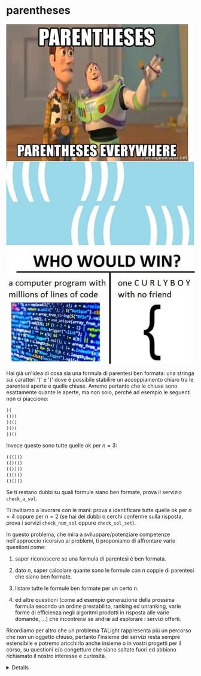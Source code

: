 # parentheses

![image](../figs/photo_2021-03-08_14-00-15.jpg)

Hai già un'idea di cosa sia una formula di parentesi ben formata: una stringa sui caratteri '(' e ')' dove è possibile stabilire un accoppiamento chiaro tra le parentesi aperte e quelle chiuse. Avremo pertanto che le chiuse sono esattamente quante le aperte, ma non solo, perchè ad esempio le seguenti non ci piacciono:

```t
)(
())(
)(()
)()(
))((
```

Invece queste sono tutte quelle ok per $n=3$:

```t
((()))
(()())
(())()
()(())
()()()
```

Se ti restano dubbi su quali formule siano ben formate, prova il servizio `check_a_sol`.

Ti invitiamo a lavorare con le mani: prova a identificare tutte quelle ok per $n=4$ oppure per $n=2$ (se hai dei dubbi o cerchi conferme sulla risposta, prova i servizi `check_num_sol` oppure `check_sol_set`).

In questo problema, che mira a sviluppare/potenziare competenze nell'approccio ricorsivo ai problemi, ti proponiamo di affrontare varie questioni come:

1. saper riconoscere se una formula di parentesi è ben formata.

2. dato $n$, saper calcolare quante sono le formule con $n$ coppie di parentesi che siano ben formate.

3. listare tutte le formule ben formate per un certo $n$.

4. ed altre questioni (come ad esempio generazione della prossima formula secondo un ordine prestabilito, ranking ed unranking, varie forme di efficienza negli algoritmi prodotti in risposta alle varie domande, ...) che incontrerai se andrai ad esplorare i servizi offerti.

Ricordiamo per altro che un problema TALight rappresenta più un percorso che non un oggetto chiuso, pertanto l'insieme dei servizi resta sempre estensibile e potremo aricchirlo anche insieme o in vostri progetti per il corso, su questioni e/o congetture che siano saltate fuori ed abbiano richiamato il nostro interesse e curiosità.    

<details>
Potresti cominciare prima affinando e poi formalizzando in codice la tua capacità di riconoscere le formule ben formate. 

Per allenarti potresti sperimentare il seguente servizio:

```
> rtal connect -a input_formula="()(()())" parentheses check_a_sol
```

La primissima questione che vorremmo tu affrontassi è

#### Dato $n$, sapresti dire quante potrebbero essere le formule benformate di $n$ coppie di parentesi?
<details>
<summary><strong>Servizi offerti</strong></summary>
<H4>Servizi offerti</H4>

Puoi chiedere verifica di quale possa essere il numero di formule benformate per un certo numero di coppie $n$ attraverso chiamate del tipo:

```
> rtal connect -a num_pairs=3 -a risp=4  parentheses check_num_sol
```

Dopo aver verificato che la logica ti torna con delle sottomissioni spot a questo servizio, od al servizio che gestisce una dialogo di domande e risposte:

```
> rtal connect parentheses evaluate_num_sol
```

potrai poi realizzare un tuo bot che sostenga tale dialogo in tua vece.


L'efficienza computazionale della logica risolutiva che avrai inserito al suo interno potrà così essere valutata dal seguente servizio. 
```
> rtal connect parentheses evaluate_num_sol -- python mybot_risp.py
```
Quì `mybot_risp.py` potrà essere un qualsiasi eseguibile (un codice binario o anche un'interpretato) che gira sulla tua macchina.

Entro TALight puoi sempre sapere di più sui parametri e le possibilità dei servizi con

```
> rtal list parentheses -v
```

Puoi inoltre richiamare la schermata di aiuto sulle varie possibilità del comando `connect` con 

```
> rtal connect --help
```
</details>

___
Proposte successive:
vorremmo tu ti avvalessi dello stesso schema ricorsivo impiegato per affrontare il punto precedente al fine di ottenere una soluzione ricorsiva al seguente task:

#### Dato $N$, produrre la lista di tutte le possibili formule ben formate di $n$ parentesi.
<details>
<summary><strong>Servizi offerti</strong></summary>
<H4>Servizi offerti</H4>

```
> rtal connect -a num_pairs=3 -a=spot_wrong_consec_if_sorted parentheses check_sol_list
```

Potrai quindi controllare se dovresti considerare e venire a conoscere tecniche ed approcci algoritmici più efficaci (ossia asintoticamente più veloci) con:

```
> rtal connect parentheses evaluate_sol_list
```

Se visualizzi i possibili argomenti del servizio come insegnato sopra scoprirai che puoi scegliere tra due tipologie di ordinamento naturale sostanzialmente diversi (nota che non sono uno l'inverso dell'altro). 

</details>

___
Per il listing ti proponiamo di ricercare anche un approccio iterativo:

#### *Next:* dato una formula ben formata, sapresti produrre direttamente quella che le seguirbbe nella tua lista?
<details>
<summary><strong>Servizi offerti</strong></summary>
<H4>Servizi offerti</H4>

```
> rtal connect -a current_sol=IIHIHH -a next_sol=IIHHIH parentheses check_nextcheck_next_sol_gen
```
Di nuovo, se visualizzi i possibili argomenti del servizio scoprirai che puoi ancora scegliere tra le stesse due tipologie di ordinamento già proposte. 
</details>

___
Ma per affrontare efficientemente e pur sempre in semplicità il ranking e l'unranking (combinando i quali otterresti il computo della prossima soluzione) ti suggeriamo di tornare ad un approccio ricorsivo.

#### *Ranking:* dato una formula ben formata, sapresti dire in che posizione si colloca entro la tua lista senza percorrerla?
<details>
<summary><strong>Servizi offerti</strong></summary>
<H4>Servizi offerti</H4>
Ormai saprai cercare da solo, avvalendoti di comandi quali
```
> rtal list parentheses -v
```
i servizi offerti e relativi parametri. Questo vale anche per altri problemi entro TALight: ove un esplorazione diretta dei servizi, magari corroborata da un paio di interazioni di prova al terminale non sia sufficiente, forniamo allora un ulteriore servizio di help
```
> rtal list help
```
che ha come parametri la specifica di eventuali pagine di aiuto, tipicamente dedicate ai servizi del problema che possano beneficiarne. 

</details>

___
#### *Unranking:* dato $n$ ed un numero naturale positivo $i$, sapresti produrre direttamente la formula ben formata che nella tua lista compare in posizione $i$?
<details>
<summary><strong>Servizi offerti</strong></summary>
<H4>Servizi offerti</H4>
Ormai sarai autonomo nel raccogliere le possibilità offerte.
</details>

</details>
